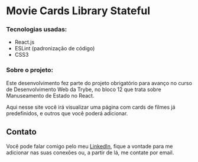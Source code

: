# Movie Cards Library Stateful

### Tecnologias usadas:
- React.js
- ESLint (padronização de código)
- CSS3

### Sobre o projeto:

Este desenvolvimento fez parte do projeto obrigatório para avanço no curso de Desenvolvimento Web da Trybe, no bloco 12 que trata sobre Manuseamento de Estado no React.

Aqui nesse site você irá visualizar uma página com cards de filmes já predefinidos, e outros que você poderá adicionar.

## Contato

Você pode falar comigo pelo meu [LinkedIn](https://linkedin.com/in/gabrielmedeiro5), fique a vontade para me adicionar nas suas conexões ou, a partir de lá, me contate por email.